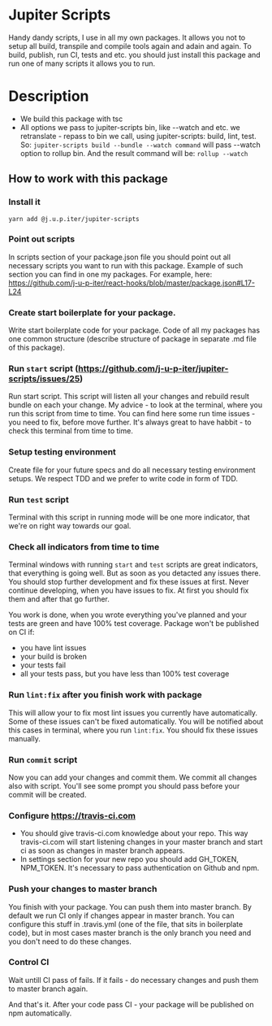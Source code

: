 # Jupiter Scripts

Handy dandy scripts, I use in all my own packages. It allows you not to setup all build, transpile and compile tools again and adain and again. To build, publish, run CI, tests and etc. you should just install this package and run one of many scripts it allows you to run.

# Description
- We build this package with tsc
- All options we pass to jupiter-scripts bin, like --watch and etc. we retranslate - repass to bin we call, using jupiter-scripts: build, lint, test.
  So:
  `jupiter-scripts build --bundle --watch command`
  will pass --watch option to rollup bin. And the result command will be:
  `rollup --watch`

## How to work with this package

### Install it

`yarn add @j.u.p.iter/jupiter-scripts`

### Point out scripts

In scripts section of your package.json file you should point out all necessary scripts you want to run with this package. Example of such section you can find in one my packages. For example, here: https://github.com/j-u-p-iter/react-hooks/blob/master/package.json#L17-L24

### Create start boilerplate for your package.

Write start boilerplate code for your package. Code of all my packages has one common structure (describe structure of package in separate .md file of this package).

### Run `start` script (https://github.com/j-u-p-iter/jupiter-scripts/issues/25)

Run start script. This script will listen all your changes and rebuild result bundle on each your change. My advice - to look at the terminal, where you run this script from time to time. You can find here some run time issues - you need to fix, before move further. It's always great to have habbit - to check this terminal from time to time.

### Setup testing environment

Create file for your future specs and do all necessary testing environment setups. We respect TDD and we prefer to write code in form of TDD.

### Run `test` script

Terminal with this script in running mode will be one more indicator, that we're on right way towards our goal.


### Check all indicators from time to time

Terminal windows with running `start` and `test` scripts are great indicators, that everything is going well. But as soon as you detacted any issues there. You should stop further development and fix these issues at first. Never continue developing, when you have issues to fix. At first you should fix them and after that go further.

You work is done, when you wrote everything you've planned and your tests are green and have 100% test coverage.
Package won't be published on CI if:
- you have lint issues
- your build is broken
- your tests fail
- all your tests pass, but you have less than 100% test coverage

### Run `lint:fix` after you finish work with package

This will allow your to fix most lint issues you currently have automatically. Some of these issues can't be fixed automatically. You will be notified about this cases in terminal, where you run `lint:fix`. You should fix these issues manually.

### Run `commit` script

Now you can add your changes and commit them. We commit all changes also with script. You'll see some prompt you should pass before your commit will be created.

### Configure https://travis-ci.com

- You should give travis-ci.com knowledge about your repo. This way travis-ci.com will start listening changes in your master branch and start ci as soon as changes in master branch appears.
- In settings section for your new repo you should add GH_TOKEN, NPM_TOKEN. It's necessary to pass authentication on Github and npm.


### Push your changes to master branch

You finish with your package. You can push them into master branch. By default we run CI only if changes appear in master branch. You can configure this stuff in .travis.yml (one of the file, that sits in boilerplate code), but in most cases master branch is the only branch you need and you don't need to do these changes.

### Control CI

Wait untill CI pass of fails. If it fails - do necessary changes and push them to master branch again.

And that's it. After your code pass CI - your package will be published on npm automatically.

